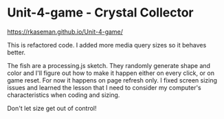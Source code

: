 # Unit-4-game - Crystal Collector

https://rkaseman.github.io/Unit-4-game/

This is refactored code. I added more media query sizes so it 
behaves better.

The fish are a processing.js sketch. They randomly generate shape 
and color and I'll figure out how to make it happen either on every 
click, or on game reset. For now it happens on page refresh only. I 
fixed screen sizing issues and learned the lesson that I need to 
consider my computer's characteristics when coding and sizing.

Don't let size get out of control!
